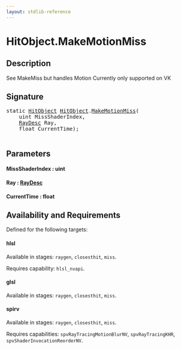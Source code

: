 ```yaml
---
layout: stdlib-reference
---
```


# HitObject\.MakeMotionMiss

## Description

See MakeMiss but handles Motion
Currently only supported on VK




## Signature 

<pre>
<span class='code_keyword'>static</span> <a href="/stdlib-reference/types/HitObject/index" class="code_type">HitObject</a> <a href="/stdlib-reference/types/HitObject/index" class="code_type">HitObject</a>.<a href="/stdlib-reference/types/HitObject/MakeMotionMiss">MakeMotionMiss</a>(
    <span class="code_keyword">uint</span> <span class='code_param'>MissShaderIndex</span>,
    <a href="/stdlib-reference/types/RayDesc/index" class="code_type">RayDesc</a> <span class='code_param'>Ray</span>,
    <span class="code_keyword">float</span> <span class='code_param'>CurrentTime</span>);

</pre>

## Parameters

#### MissShaderIndex  : uint
#### Ray  : [RayDesc](/stdlib-reference/types/RayDesc/index)
#### CurrentTime  : float

## Availability and Requirements

Defined for the following targets:

#### hlsl
Available in stages: `raygen`, `closesthit`, `miss`.

Requires capability: `hlsl_nvapi`.
#### glsl
Available in stages: `raygen`, `closesthit`, `miss`.

#### spirv
Available in stages: `raygen`, `closesthit`, `miss`.

Requires capabilities: `spvRayTracingMotionBlurNV`, `spvRayTracingKHR`, `spvShaderInvocationReorderNV`.


